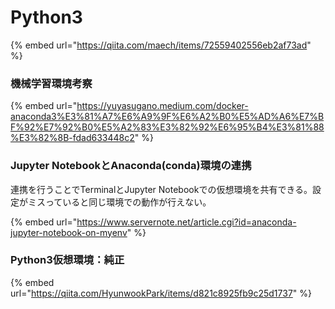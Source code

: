 # Python3



{% embed url="https://qiita.com/maech/items/72559402556eb2af73ad" %}



### 機械学習環境考察

{% embed url="https://yuyasugano.medium.com/docker-anaconda3%E3%81%A7%E6%A9%9F%E6%A2%B0%E5%AD%A6%E7%BF%92%E7%92%B0%E5%A2%83%E3%82%92%E6%95%B4%E3%81%88%E3%82%8B-fdad633448c2" %}



### Jupyter NotebookとAnaconda\(conda\)環境の連携

連携を行うことでTerminalとJupyter Notebookでの仮想環境を共有できる。設定がミスっていると同じ環境での動作が行えない。

{% embed url="https://www.servernote.net/article.cgi?id=anaconda-jupyter-notebook-on-myenv" %}



### Python3仮想環境：純正

{% embed url="https://qiita.com/HyunwookPark/items/d821c8925fb9c25d1737" %}



